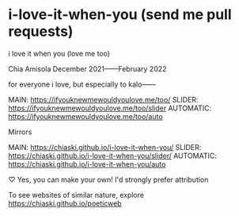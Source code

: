 # i-love-it-when-you (send me pull requests)

i love it when you (love me too)

Chia Amisola
December 2021——February 2022

for everyone i love, but especially to kalo——


MAIN: https://ifyouknewmewouldyoulove.me/too/
SLIDER: https://ifyouknewmewouldyoulove.me/too/slider
AUTOMATIC: https://ifyouknewmewouldyoulove.me/too/auto


Mirrors


MAIN: https://chiaski.github.io/i-love-it-when-you/
SLIDER: https://chiaski.github.io/i-love-it-when-you/slider/
AUTOMATIC: https://chiaski.github.io/i-love-it-when-you/auto


♡ Yes, you can make your own! I'd strongly prefer attribution

To see websites of similar nature, explore https://chiaski.github.io/poeticweb
